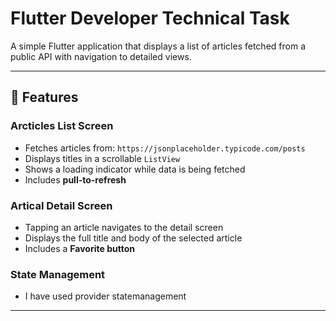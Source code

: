 # Flutter Developer Technical Task

A simple Flutter application that displays a list of articles fetched from a public API with navigation to detailed views.

---

## 📱 Features

### Arcticles List Screen
- Fetches articles from: `https://jsonplaceholder.typicode.com/posts`
- Displays titles in a scrollable `ListView`
- Shows a loading indicator while data is being fetched
- Includes **pull-to-refresh**

### Artical Detail Screen
- Tapping an article navigates to the detail screen
- Displays the full title and body of the selected article
- Includes a **Favorite button**


### State Management
- I have used provider statemanagement

---

